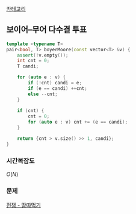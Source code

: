 [카테고리](/README.md)
## 보이어–무어 다수결 투표
```cpp
template <typename T>
pair<bool, T> boyerMoore(const vector<T> &v) {
    assert(!v.empty());
    int cnt = 0;
    T candi;

    for (auto e : v) {
        if (!cnt) candi = e;
        if (e == candi) ++cnt;
        else --cnt;
    }
    
    if (cnt) {
        cnt = 0;
        for (auto e : v) cnt += (e == candi);
    }

    return {cnt > v.size() >> 1, candi};
}
```
### 시간복잡도
$O(N)$   

### 문제
[전쟁 - 땅따먹기](https://www.acmicpc.net/problem/1270)   